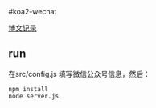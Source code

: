#koa2-wechat

[博文记录](http://jeffdeng.me/wx/2017/03/13/wx-platform-conect.html)

## run

在src/config.js 填写微信公众号信息，然后：

```
npm install 
node server.js
```